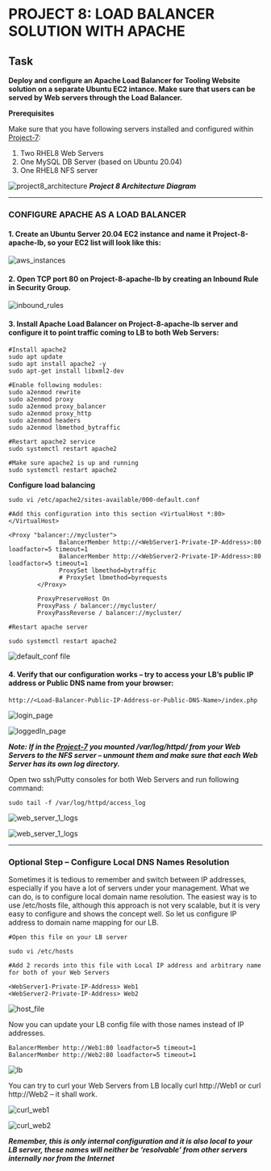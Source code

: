 # **PROJECT 8: LOAD BALANCER SOLUTION WITH APACHE**

## Task

**Deploy and configure an Apache Load Balancer for Tooling Website solution on a separate Ubuntu EC2 intance. Make sure that users can be served by Web servers through the Load Balancer.**

**Prerequisites**

Make sure that you have following servers installed and configured within [Project-7](https://github.com/demola07/darey.io_projects/blob/main/project7.md):

1. Two RHEL8 Web Servers
2. One MySQL DB Server (based on Ubuntu 20.04)
3. One RHEL8 NFS server

![project8_architecture](./project8_images//project8_architecture.JPG)
**_Project 8 Architecture Diagram_**

---

### CONFIGURE APACHE AS A LOAD BALANCER

#### 1. Create an Ubuntu Server 20.04 EC2 instance and name it Project-8-apache-lb, so your EC2 list will look like this:

![aws_instances](./project8_images//aws_instances.JPG)

#### 2. Open TCP port 80 on Project-8-apache-lb by creating an Inbound Rule in Security Group.

![inbound_rules](./project8_images//inbound_rules.JPG)

#### 3. Install Apache Load Balancer on Project-8-apache-lb server and configure it to point traffic coming to LB to both Web Servers:

    #Install apache2
    sudo apt update
    sudo apt install apache2 -y
    sudo apt-get install libxml2-dev

    #Enable following modules:
    sudo a2enmod rewrite
    sudo a2enmod proxy
    sudo a2enmod proxy_balancer
    sudo a2enmod proxy_http
    sudo a2enmod headers
    sudo a2enmod lbmethod_bytraffic

    #Restart apache2 service
    sudo systemctl restart apache2

    #Make sure apache2 is up and running
    sudo systemctl restart apache2

**Configure load balancing**

`sudo vi /etc/apache2/sites-available/000-default.conf`

    #Add this configuration into this section <VirtualHost *:80>  </VirtualHost>

    <Proxy "balancer://mycluster">
                  BalancerMember http://<WebServer1-Private-IP-Address>:80 loadfactor=5 timeout=1
                  BalancerMember http://<WebServer2-Private-IP-Address>:80 loadfactor=5 timeout=1
                  ProxySet lbmethod=bytraffic
                  # ProxySet lbmethod=byrequests
            </Proxy>

            ProxyPreserveHost On
            ProxyPass / balancer://mycluster/
            ProxyPassReverse / balancer://mycluster/

    #Restart apache server

    sudo systemctl restart apache2

![default_conf file](./project8_images//default.conf_file.JPG)

#### 4. Verify that our configuration works – try to access your LB’s public IP address or Public DNS name from your browser:

`http://<Load-Balancer-Public-IP-Address-or-Public-DNS-Name>/index.php`

![login_page](./project8_images//login_page.JPG)

![loggedIn_page](./project8_images//loggedIn_page.JPG)

**_Note: If in the [Project-7](https://github.com/demola07/darey.io_projects/blob/main/project7.md) you mounted /var/log/httpd/ from your Web Servers to the NFS server – unmount them and make sure that each Web Server has its own log directory._**

Open two ssh/Putty consoles for both Web Servers and run following command:

    sudo tail -f /var/log/httpd/access_log

![web_server_1_logs](./project8_images//web_server_1_logs.JPG)

![web_server_1_logs](./project8_images//web_server_2_logs.JPG)

---

### Optional Step – Configure Local DNS Names Resolution

Sometimes it is tedious to remember and switch between IP addresses, especially if you have a lot of servers under your management.
What we can do, is to configure local domain name resolution. The easiest way is to use /etc/hosts file, although this approach is not very scalable, but it is very easy to configure and shows the concept well. So let us configure IP address to domain name mapping for our LB.

    #Open this file on your LB server

    sudo vi /etc/hosts

    #Add 2 records into this file with Local IP address and arbitrary name for both of your Web Servers

    <WebServer1-Private-IP-Address> Web1
    <WebServer2-Private-IP-Address> Web2

![host_file](./project8_images//host_file.JPG)

Now you can update your LB config file with those names instead of IP addresses.

    BalancerMember http://Web1:80 loadfactor=5 timeout=1
    BalancerMember http://Web2:80 loadfactor=5 timeout=1

![lb](./project8_images//lb.JPG)

You can try to curl your Web Servers from LB locally curl http://Web1 or curl http://Web2 – it shall work.

![curl_web1](./project8_images//curl_web1.JPG)

![curl_web2](./project8_images//curl_web2.JPG)

**_Remember, this is only internal configuration and it is also local to your LB server, these names will neither be ‘resolvable’ from other servers internally nor from the Internet_**
